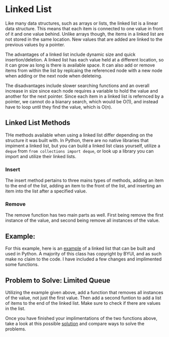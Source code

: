 # Linked List
Like many data structures, such as arrays or lists, the linked list is a linear data structure. This means that each item is connected to one value in front of it and one value behind. Unlike arrays though, the items in a linked list are not stored in the same location. New values that are added are linked to the previous values by a pointer. 

The advantages of a linked list include dynamic size and quick insertion/deletion. A linked list has each value held at a different location, so it can grow as long is there is available space. It can also add or remove items from within the list by replcaing the referenced node with a new node when adding or the next node when deleteing.

The disadvantages include slower searching functions and an overall increase in size since each node requires a variable to hold the value and another for the next pointer. Since each item in a linked list is refernced by a pointer, we cannot do a bianary search, which would be O(1), and instead have to loop until they find the value, which is O(n).


## Linked List Methods
THe methods available when using a linked list differ depending on the structure it was built with. In Python, there are no native libraries that impiment a linked list, but you can build a linked list class yourself, utilize a `deque` from `from collections import deque`, or look up a library you can import and utilize their linked lists.

### Insert
The insert method pertains to three mains types of methods, adding an item to the end of the list, adding an item to the front of the list, and inserting an item into the list after a specified value.

### Remove
The remove function has two main parts as well. First being remove the first instance of the value, and second being remove all instances of the value. 


## Example: 
For this example, here is an [example](linked_list_incomplete.py) of a linked list that can be built and used in Python. A majority of this class has copyright by BYUI, and as such make no claim to the code. I have included a few changes and implimented some functions. 

## Problem to Solve: Limited Queue
Utilizing the example given above, add a function that removes all instances of the value, not just the first value. Then add a second funtion to add a list of items to the end of the linked list. Make sure to check if there are values in the list.

Once you have finished your implimentations of the two functions above, take a look at this possible [solution](linked_list_solution.py) and compare ways to solve the problems. 
